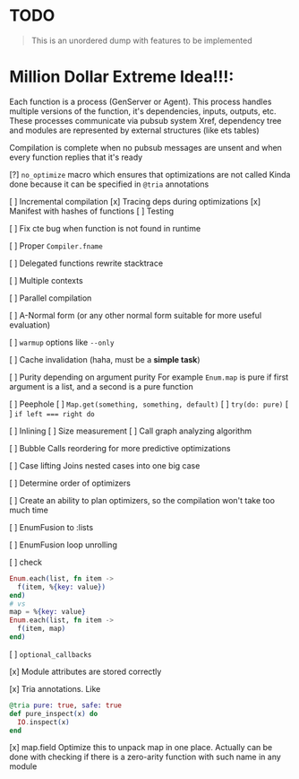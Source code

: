 # TODO

> This is an unordered dump with features to be implemented

# Million Dollar Extreme Idea!!!:
Each function is a process (GenServer or Agent). This process handles multiple versions of the function, it's dependencies, inputs, outputs, etc.
These processes communicate via pubsub system
Xref, dependency tree and modules are represented by external structures (like ets tables)

Compilation is complete when no pubsub messages are unsent and when every function replies that it's ready

[?] `no_optimize` macro which ensures that optimizations are not called
    Kinda done because it can be specified in `@tria` annotations

[ ] Incremental compilation
    [x] Tracing deps during optimizations
    [x] Manifest with hashes of functions
    [ ] Testing

[ ] Fix cte bug when function is not found in runtime

[ ] Proper `Compiler.fname`

[ ] Delegated functions rewrite stacktrace

[ ] Multiple contexts

[ ] Parallel compilation

[ ] A-Normal form (or any other normal form suitable for more useful evaluation)

[ ] `warmup` options like `--only`

[ ] Cache invalidation (haha, must be a __simple task__)

[ ] Purity depending on argument purity
For example `Enum.map` is pure
if first argument is a list, and a second is a pure function

[ ] Peephole
  [ ] `Map.get(something, something, default)`
  [ ] `try(do: pure)`
  [ ] `if left === right do`

[ ] Inlining
  [ ] Size measurement
  [ ] Call graph analyzing algorithm

[ ] Bubble
Calls reordering for more predictive optimizations

[ ] Case lifting
Joins nested cases into one big case

[ ] Determine order of optimizers

[ ] Create an ability to plan optimizers, so the compilation won't take too much time

[ ] EnumFusion to :lists

[ ] EnumFusion loop unrolling

[ ] check

```elixir
Enum.each(list, fn item ->
  f(item, %{key: value})
end)
# vs
map = %{key: value}
Enum.each(list, fn item ->
  f(item, map)
end)
```

[ ] `optional_callbacks`

[x] Module attributes are stored correctly

[x] Tria annotations. Like
```elixir
@tria pure: true, safe: true
def pure_inspect(x) do
  IO.inspect(x)
end
```

[x] map.field
Optimize this to unpack map in one place.
Actually can be done with checking if there is a zero-arity function with such name in any module
